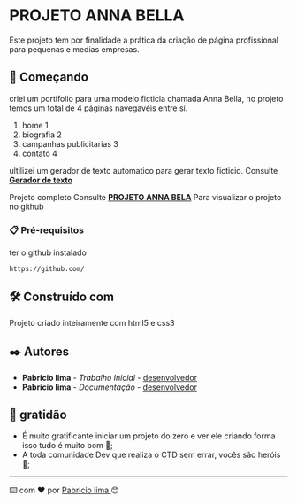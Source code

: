# PROJETO ANNA BELLA

Este projeto tem por finalidade a prática  da criação de página profissional para pequenas e medias empresas.

## 🚀 Começando

criei um portifolio para uma modelo ficticia chamada Anna Bella, no projeto temos um total de 4 páginas navegavéis entre sí.
1. home 1
2. biografia 2
3. campanhas publicitarias 3
4. contato 4

ultilizei um gerador de texto automatico para gerar texto ficticio.
Consulte **[Gerador de texto](https://www.lipsum.com/)** 
 
Projeto completo Consulte **[PROJETO ANNA BELA](git@github.com:Pabriciolima/modelo-Anna-bella.git)** Para visualizar o projeto no github

### 📋 Pré-requisitos

ter o github instalado

```
https://github.com/
```
## 🛠️ Construído com

Projeto criado inteiramente com html5 e css3


## ✒️ Autores

* **Pabricio lima** - *Trabalho Inicial* - [desenvolvedor](https://github.com/Pabriciolima)
* **Pabricio lima** - *Documentação* - [desenvolvedor](git@github.com:Pabriciolima/modelo-Anna-bella.git)

## 🎁 gratidão

* É muito gratificante iniciar um projeto do zero e ver ele criando forma  isso tudo é muito bom 📢;
* A toda comunidade Dev que realiza o CTD sem errar, vocês são heróis  🍺;
---
⌨️ com ❤️ por [Pabricio lima ](https://github.com/Pabriciolima) 😊